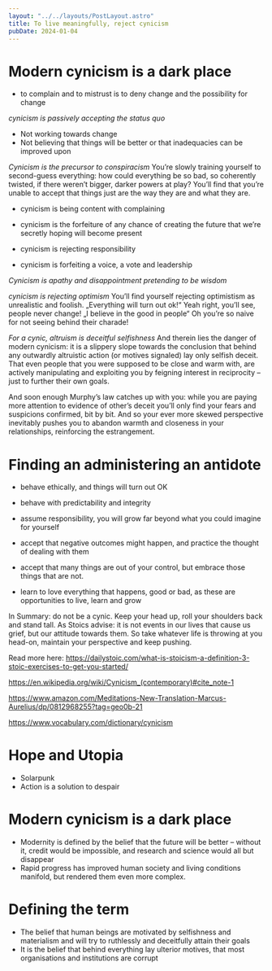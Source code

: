 ```yaml
---
layout: "../../layouts/PostLayout.astro"
title: To live meaningfully, reject cynicism
pubDate: 2024-01-04
---
```


# Modern cynicism is a dark place

* to complain and to mistrust is to deny change and the possibility for change

_cynicism is passively accepting the status quo_
* Not working towards change
* Not believing that things will be better or that inadequacies can be improved upon

_Cynicism is the precursor to conspiracism_ 
You’re slowly training yourself to second-guess everything: how could everything be so bad, so coherently twisted, if there weren’t bigger, darker powers at play? You’ll find that you’re unable to accept that things just are the way they are and what they are. 

* cynicism is being content with complaining

* cynicism is the forfeiture of any chance of creating the future that we’re secretly hoping will become present

* cynicism is rejecting responsibility

* cynicism is forfeiting a voice, a vote and leadership

_Cynicism is apathy and disappointment pretending to be wisdom_

_cynicism is rejecting optimism_
You’ll find yourself rejecting optimistism as unrealistic and foolish. „Everything will turn out ok!“ Yeah right, you’ll see, people never change! „I believe in the good in people“ Oh you’re so naive for not seeing behind their charade!

_For a cynic, altruism is deceitful selfishness_
And therein lies the danger of modern cynicism: it is a slippery slope towards the conclusion that behind any outwardly altruistic action (or motives signaled) lay only selfish deceit. That even people that you were supposed to be close and warm with, are actively manipulating and exploiting you by feigning interest in reciprocity – just to further their own goals.

And soon enough Murphy’s law catches up with you: while you are paying more attention to evidence of other’s deceit you’ll only find your fears and suspicions confirmed, bit by bit. And so your ever more skewed perspective inevitably pushes you to abandon warmth and closeness in your relationships, reinforcing the estrangement. 


# Finding an administering an antidote

* behave ethically, and things will turn out OK

* behave with predictability and integrity

* assume responsibility, you will grow far beyond what you could imagine for yourself

* accept that negative outcomes might happen, and practice the thought of dealing with them

* accept that many things are out of your control, but embrace those things that are not.

* learn to love everything that happens, good or bad, as these are opportunities to live, learn and grow

In Summary: do not be a cynic. Keep your head up, roll your shoulders back and stand tall. As Stoics advise: it is not events in our lives that cause us grief, but our attitude towards them. So take whatever life is throwing at you head-on, maintain your perspective and keep pushing.


Read more here:
https://dailystoic.com/what-is-stoicism-a-definition-3-stoic-exercises-to-get-you-started/

https://en.wikipedia.org/wiki/Cynicism_(contemporary)#cite_note-1

https://www.amazon.com/Meditations-New-Translation-Marcus-Aurelius/dp/0812968255?tag=geo0b-21

https://www.vocabulary.com/dictionary/cynicism


# Hope and Utopia
* Solarpunk
* Action is a solution to despair

# Modern cynicism is a dark place
* Modernity is defined by the belief that the future will be better – without it, credit would be impossible, and research and science would all but disappear
* Rapid progress has improved human society and living conditions manifold, but rendered them even more complex.


# Defining the term
* The belief that human beings are motivated by selfishness and materialism and will try to ruthlessly and deceitfully attain their goals
* It is the belief that behind everything lay ulterior motives, that most organisations and institutions are corrupt